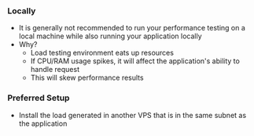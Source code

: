 ### Locally
* It is generally not recommended to run your performance testing on a local machine while also running your application locally
* Why?
	* Load testing environment eats up resources
	* If CPU/RAM usage spikes, it will affect the application's ability to handle request
	* This will skew performance results
### Preferred Setup
* Install the load generated in another VPS that is in the same subnet as the application